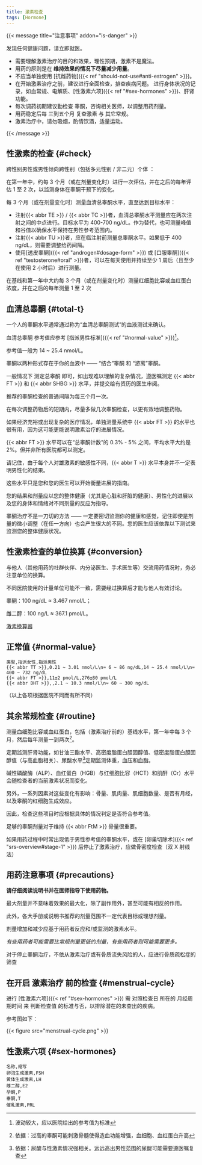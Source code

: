 ```yaml
---
title: 激素检查
tags: [Hormone]
---
```


{{< message title="注意事项" addon="is-danger" >}}

发现任何健康问题，请立即就医。

- 需要理解激素治疗的目的和效果，理性预期，激素不是魔法。
- 用药的原则是在 **维持效果的情况下尽量减少用量**。
- 不应当单独使用 [抗雌药物]({{< ref "should-not-use#anti-estrogen" >}})。
- 在开始激素治疗之前，建议进行全面检查，排查疾病问题。
  进行身体状况的记录，如血常规、电解质、[性激素六项]({{< ref "#sex-hormones" >}})、肝肾功能。
- 每次调药初期建议勤检查 睾酮，咨询相关医师，以调整用药剂量。
- 用药稳定后每 三到五个月 复查激素 与 其它常规。
- 激素治疗中，请勿吸烟，酌情饮酒，适量运动。

{{< /message >}}

## 性激素的检查 {#check}

跨性别男性或男性倾向跨性别（包括多元性别 / 非二元）个体 ：

在第一年中，约每 3 个月（或在剂量变化时）进行一次评估，并在之后的每年评估 1 至 2 次，以监测身体在睾酮干预下的变化。

每 3 个月（或在剂量变化时）测量血清总睾酮水平，直至达到目标水平：

- 注射{{< abbr TE >}} / {{< abbr TC >}}者，血清总睾酮水平测量应在两次注射之间的中点进行。目标水平为 400-700 ng/dL。作为替代，也可测量峰值和谷值以确保水平保持在男性参考范围内。
- 注射{{< abbr TU >}}者，应在临注射前测量总睾酮水平。如果低于 400 ng/dL，则需要调整给药间隔。
- 使用[透皮睾酮]({{< ref "androgen#dosage-form" >}}) 或 [口服睾酮]({{< ref "testosterone#oral" >}})者，可以在每天使用并持续至少 1 周后（且至少在使用 2 小时后）进行测量。

在基线和第一年中大约每 3 个月（或在剂量变化时）测量红细胞比容或血红蛋白浓度，并在之后的每年测量 1 至 2 次

## 血清总睾酮 {#total-t}

一个人的睾酮水平通常通过称为“血清总睾酮测试”的血液测试来确认。

血清总睾酮 参考值应参考 [指派男性标准]({{< ref "#normal-value" >}})[^1]。

参考值一般为 14 ~ 25.4 nmol/L。

[^1]: 波动较大，应以医院给出的参考值为标准

睾酮以两种形式存在于你的血液中 —— “结合”睾酮 和 “游离”睾酮。

一般情况下 测定总睾酮 即可，如出现难以理解的复杂情况，遵医嘱测定 {{< abbr FT >}} 和 {{< abbr SHBG >}} 水平，并提交给有资历的医生审阅。

推荐的睾酮检查的普通间隔为每三个月一次。

在每次调整药物后的短期内，尽量多做几次睾酮检查，以更有效地调整药物。

如果经济充裕或出现复杂的医疗情况，单独测量系统中 {{< abbr FT >}} 的水平也很有用，因为这可能更能说明激素治疗的进展情况。

{{< abbr FT >}} 水平可以在“总睾酮计数”的 0.3% - 5% 之间，平均水平大约是 2%。但并非所有医院都可以测定。

请记住，由于每个人对雄激素的敏感性不同，{{< abbr T >}} 水平本身并不一定表明男性化的结果。

这些水平只是您和您的医生可以开始衡量进展的指南。

您的结果和剂量应以您的整体健康（尤其是心脏和肝脏的健康）、男性化的进展以及您的身体和情绪对不同剂量的反应为指导。

睾酮治疗不是一刀切的方法 —— 一定要密切监测你的健康和感觉，记住即使是剂量的微小调整（在任一方向）也会产生很大的不同。您的医生应该依靠以下测试来监测您的整体健康状况。

## 性激素检查的单位换算 {#conversion}

与他人（其他用药的社群伙伴、内分泌医生、手术医生等）交流用药情况时，务必注意单位的换算。

不同医院使用的计量单位可能不一致，需要经过换算后才能与他人有效讨论。

睾酮：100 ng/dL ≈ 3.467 nmol/L；

雌二醇：100 ng/L ≈ 367.1 pmol/L。

[激素换算器](https://mtf.wiki/zh-cn/converter/)

## 正常值 {#normal-value}

```csv
类型,指派女性,指派男性
{{< abbr TT >}},0.21 ~ 3.01 nmol/L\n≈ 6 ~ 86 ng/dL,14 ~ 25.4 nmol/L\n≈ 400 ~ 732 ng/dL
{{< abbr FT >}},11±2 pmol/L,276±80 pmol/L
{{< abbr DHT >}},,2.1 ~ 10.3 nmol/L\n≈ 60 ~ 300 ng/dL
```

（以上各项根据医院不同而有所不同）

## 其余常规检查 {#routine}

测量血细胞比容或血红蛋白，包括（激素治疗前的）基线水平，第一年中每 3 个月，然后每年测量一到两次[^2]。

[^2]: 依据：过高的睾酮可能刺激骨髓使得造血功能增强，血细胞、血红蛋白升高

定期监测肝肾功能，如甘油三酯水平、高密度脂蛋白胆固醇值、低密度脂蛋白胆固醇值（与高血脂相关）、尿酸水平[^3]定期监测体重，血压和血脂。

[^3]: 依据：尿酸与性激素情况强相关。远远高出男性范围的尿酸可能需要遵医嘱复查

碱性磷酸酶（ALP）、血红蛋白（HGB）与红细胞比容（HCT）和肌酐（Cr）水平会随检查者的当前激素状况而变化。

另外，一系列因素对这些变化有影响：骨量、肌肉量、肌细胞数量、是否有月经，以及睾酮的红细胞生成效应。

因此，检查这些项目时应根据具体的情况判定是否符合参考值。

足够的睾酮剂量对于维持 {{< abbr FtM >}} 骨量很重要。

如果用药过程中时常出现低于男性参考值的睾酮水平，或在 [卵巢切除术]({{< ref "srs-overview#stage-1" >}}) 后停止了激素治疗，应做骨密度检查（双 X 射线法）

## 用药注意事项 {#precautions}

**请仔细阅读说明书并在医师指导下使用药物。**

最大剂量并不意味着效果的最大化，除了副作用外，甚至可能有相反的作用。

此外，各大手册或说明书推荐的剂量范围不一定代表目标或理想剂量。

剂量增加和减少应基于用药者反应和/或监测的激素水平。

*有些用药者可能需要比常规剂量更低的剂量，有些用药者则可能需要更多。*

对于停止睾酮治疗，不依从激素治疗或有骨质流失风险的人，应进行骨质疏松症的筛查

## 在开启 激素治疗 前的检查 {#menstrual-cycle}

进行 [性激素六项]({{< ref "#sex-hormones" >}}) 需 对照检查日 所在的 月经周期时间 来 判断检查值 的标准与否，以排除潜在的未查出的疾病。

参考图如下：

{{< figure src="menstrual-cycle.png" >}}

## 性激素六项 {#sex-hormones}

```csv
名称,缩写
卵泡生成激素,FSH
黄体生成激素,LH
雌二醇,E2
孕酮,P
睾酮,T
催乳激素,PRL
```
